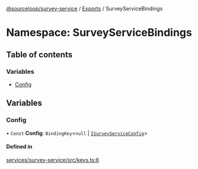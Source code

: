 [@sourceloop/survey-service](../README.md) / [Exports](../modules.md) / SurveyServiceBindings

# Namespace: SurveyServiceBindings

## Table of contents

### Variables

- [Config](SurveyServiceBindings.md#config)

## Variables

### Config

• `Const` **Config**: `BindingKey`<``null`` \| [`ISurveyServiceConfig`](../interfaces/ISurveyServiceConfig.md)\>

#### Defined in

[services/survey-service/src/keys.ts:6](https://github.com/sourcefuse/loopback4-microservice-catalog/blob/93a7f917/services/survey-service/src/keys.ts#L6)
